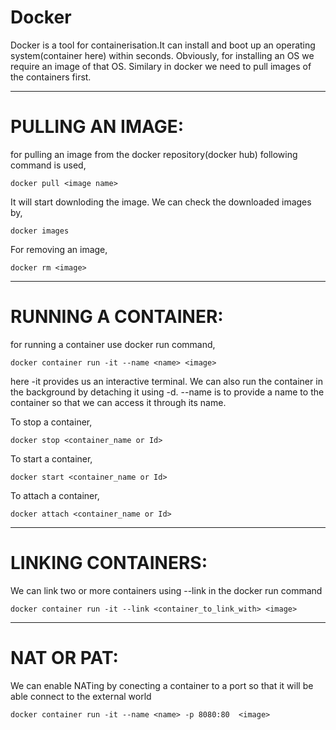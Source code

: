 # Docker
Docker is a tool for containerisation.It can install and boot up an operating system(container here) within seconds.
Obviously, for installing an OS we require an image of that OS. Similary in docker we need to pull images of the containers first.

--------------------------------------------------------------------------------------------------------------------------------
# PULLING AN IMAGE:
for pulling an image from the docker repository(docker hub) following command is used,
    
    docker pull <image name>
    
It will start downloding the image. We can check the downloaded images by,
    
    docker images

For removing an image, 
    
    docker rm <image>

-------------------------------------------------------------------------------------------------------------------------------
# RUNNING A CONTAINER:
for running a container use docker run command,
    
    docker container run -it --name <name> <image>
    
here -it provides us an interactive terminal. We can also run the container in the background by detaching it using -d.
--name is to provide a name to the container so that we can access it through its name.

To stop a container, 
    
    docker stop <container_name or Id> 
To start a container, 
    
    docker start <container_name or Id> 
To attach a container, 
    
    docker attach <container_name or Id>

-------------------------------------------------------------------------------------------------------------------------------
# LINKING CONTAINERS:
We can link two or more containers using --link in the docker run command

    docker container run -it --link <container_to_link_with> <image>

-------------------------------------------------------------------------------------------------------------------------------
# NAT OR PAT:
We can  enable NATing by conecting a container to a port so that it will be able connect to the external world

    docker container run -it --name <name> -p 8080:80  <image>
    
    
    
